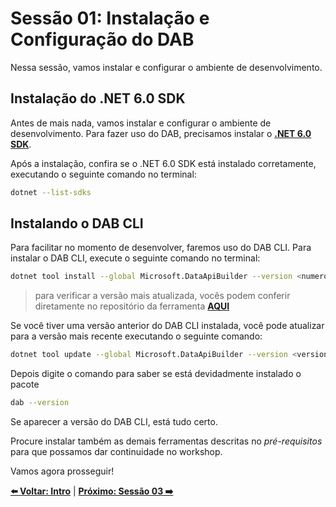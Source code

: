 # Sessão 01: Instalação e Configuração do DAB

Nessa sessão, vamos instalar e configurar o ambiente de desenvolvimento.

## Instalação do .NET 6.0 SDK

Antes de mais nada, vamos instalar e configurar o ambiente de desenvolvimento.
Para fazer uso do DAB, precisamos instalar o **[.NET 6.0 SDK](https://dotnet.microsoft.com/download/dotnet/6.0?WT.mc_id=javascript-75515-gllemos)**.

Após a instalação, confira se o .NET 6.0 SDK está instalado corretamente, executando o seguinte comando no terminal:

```bash
dotnet --list-sdks
```

## Instalando o DAB CLI

Para facilitar no momento de desenvolver, faremos uso do DAB CLI. Para instalar o DAB CLI, execute o seguinte comando no terminal:

```bash
dotnet tool install --global Microsoft.DataApiBuilder --version <numero_versao>
```

> para verificar a versão mais atualizada, vocês podem conferir diretamente no repositório da ferramenta **[AQUI](https://github.com/Azure/data-api-builder/tags)**

Se você tiver uma versão anterior do DAB CLI instalada, você pode atualizar para a versão mais recente executando o seguinte comando:

```bash
dotnet tool update --global Microsoft.DataApiBuilder --version <version_number>
```

Depois digite o comando para saber se está devidadmente instalado o pacote

```bash
dab --version
```

Se aparecer a versão do DAB CLI, está tudo certo.

Procure instalar também as demais ferramentas descritas no _pré-requisitos_ para que possamos dar continuidade no workshop.

Vamos agora prosseguir!

**[⬅️ Voltar: Intro](./01-intro.md)**
| **[Próximo: Sessão 03 ➡️](./03-session.md)**

